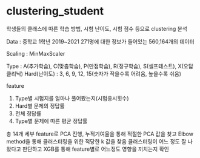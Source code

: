 # clustering_student
학생들의 클래스에 따른 학습 방법, 시험 난이도, 시험 점수 등으로 clustering 분석

Data : 중학교 1학년 2019~2021 271명에 대한 정보가 들어있는 560,164개의 데이터

Scaling : MinMaxScaler

Type : A(추가학습), C(맞춤학습), P(만점학습), R(정규학습), S(셀프테스트), X(오답클리닉)
Hard(난이도) : 3, 6, 9, 12, 15(숫자가 작을수록 어려움, 높을수록 쉬움)

feature 
 1. Type별 시험지를 얼마나 풀어봤는지(시험응시횟수)
 2. Hard별 문제의 정답률
 3. 전체 정답률
 4. Type별 문제에 따른 평균 정답률

총 14개 세부 feature로 PCA 진행, 누적기여율을 통해 적절한 PCA 값을 찾고 Elbow method을 통해 클러스터링을 위한 적당한 k 값을 찾음
클러스터링이 어느 정도 잘 나왔다고 판단하고 XGB를 통해 feature별로 어느정도 영향을 끼치는지 확인

